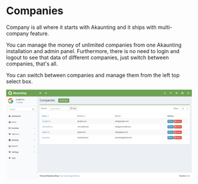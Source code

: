 Companies
========

Company is all where it starts with Akaunting and it ships with multi-company feature.

You can manage the money of unlimited companies from one Akaunting installation and admin panel. Furthermore, there is no need to login and logout to see that data of different companies, just switch between companies, that's all.

You can switch between companies and manage them from the left top select box.

![Transfer](_images/companies.png)

